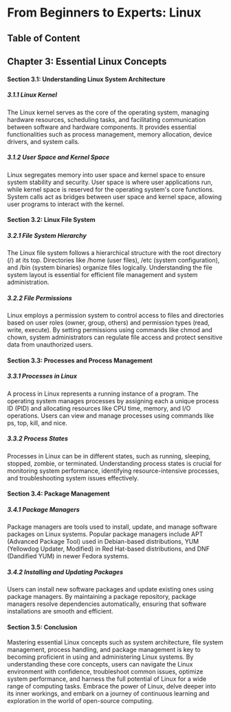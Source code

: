 # From Beginners to Experts: Linux
## Table of Content
## Chapter 3: Essential Linux Concepts

#### Section 3.1: Understanding Linux System Architecture

##### 3.1.1 Linux Kernel

The Linux kernel serves as the core of the operating system, managing hardware resources, scheduling tasks, and facilitating communication between software and hardware components. It provides essential functionalities such as process management, memory allocation, device drivers, and system calls.

##### 3.1.2 User Space and Kernel Space

Linux segregates memory into user space and kernel space to ensure system stability and security. User space is where user applications run, while kernel space is reserved for the operating system's core functions. System calls act as bridges between user space and kernel space, allowing user programs to interact with the kernel.

#### Section 3.2: Linux File System

##### 3.2.1 File System Hierarchy

The Linux file system follows a hierarchical structure with the root directory (/) at its top. Directories like /home (user files), /etc (system configuration), and /bin (system binaries) organize files logically. Understanding the file system layout is essential for efficient file management and system administration.

##### 3.2.2 File Permissions

Linux employs a permission system to control access to files and directories based on user roles (owner, group, others) and permission types (read, write, execute). By setting permissions using commands like chmod and chown, system administrators can regulate file access and protect sensitive data from unauthorized users.

#### Section 3.3: Processes and Process Management

##### 3.3.1 Processes in Linux

A process in Linux represents a running instance of a program. The operating system manages processes by assigning each a unique process ID (PID) and allocating resources like CPU time, memory, and I/O operations. Users can view and manage processes using commands like ps, top, kill, and nice.

##### 3.3.2 Process States

Processes in Linux can be in different states, such as running, sleeping, stopped, zombie, or terminated. Understanding process states is crucial for monitoring system performance, identifying resource-intensive processes, and troubleshooting system issues effectively.

#### Section 3.4: Package Management

##### 3.4.1 Package Managers

Package managers are tools used to install, update, and manage software packages on Linux systems. Popular package managers include APT (Advanced Package Tool) used in Debian-based distributions, YUM (Yellowdog Updater, Modified) in Red Hat-based distributions, and DNF (Dandified YUM) in newer Fedora systems.

##### 3.4.2 Installing and Updating Packages

Users can install new software packages and update existing ones using package managers. By maintaining a package repository, package managers resolve dependencies automatically, ensuring that software installations are smooth and efficient.

#### Section 3.5: Conclusion

Mastering essential Linux concepts such as system architecture, file system management, process handling, and package management is key to becoming proficient in using and administering Linux systems. By understanding these core concepts, users can navigate the Linux environment with confidence, troubleshoot common issues, optimize system performance, and harness the full potential of Linux for a wide range of computing tasks. Embrace the power of Linux, delve deeper into its inner workings, and embark on a journey of continuous learning and exploration in the world of open-source computing.